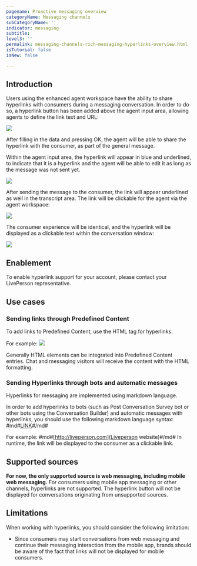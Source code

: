 ```yaml
---
pagename: Proactive messaging overview
categoryName: Messaging channels
subCategoryName: ''
indicator: messaging
subtitle: 
level3: ''
permalink: messaging-channels-rich-messaging-hyperlinks-overview.html
isTutorial: false
isNew: false

---
```


## Introduction

Users using the enhanced agent workspace have the ability to share hyperlinks with consumers during a messaging conversation. In order to do so, a hyperlink button has been added above the agent input area, allowing agents to define the link text and URL:

![](hyperlinks-overview-1.png)

After filling in the data and pressing OK, the agent will be able to share the hyperlink with the consumer, as part of the general message.

Within the agent input area, the hyperlink will appear in blue and underlined, to indicate that it is a hyperlink and the agent will be able to edit it as long as the message was not sent yet. 

![](hyperlinks-overview-2.png)

After sending the message to the consumer, the link will appear underlined as well in the transcript area. The link will be clickable for the agent via the agent workspace:

![](hyperlinks-overview-3.png)

The consumer experience will be identical, and the hyperlink will be displayed as a clickable text within the conversation window:

![](hyperlinks-overview-4.png)

## Enablement 

To enable hyperlink support for your account, please contact your LivePerson representative.

## Use cases 

### Sending links through Predefined Content 

To add links to Predefined Content, use the HTML tag for hyperlinks. 

For example: 
![](hyperlinks-overview-5.png)

Generally HTML elements can be integrated into Predefined Content entries. Chat and messaging visitors will receive the content with the HTML formatting.

### Sending Hyperlinks through bots and automatic messages

Hyperlinks for messaging are implemented using markdown language.

In order to add hyperlinks to bots (such as Post Conversation Survey bot or other bots using  the Conversation Builder) and automatic messages with hyperlinks, you should use the following markdown language syntax: #md#[LINK](LINK_TEXT)#/md#

For example:
#md#[http://liveperson.com](Liveperson website)#/md#
In runtime, the link will be displayed to the consumer as a clickable link. 

## Supported sources

**For now, the only supported source is web messaging, including mobile web messaging.** For consumers using mobile app messaging or other channels, hyperlinks are not supported. The hyperlink button will not be displayed for conversations originating from unsupported sources.

## Limitations

When working with hyperlinks, you should consider the following limitation: 
* Since consumers may start conversations from web messaging and continue their messaging interaction from the mobile app, brands should be aware of the fact that links will not be displayed for mobile consumers. 
